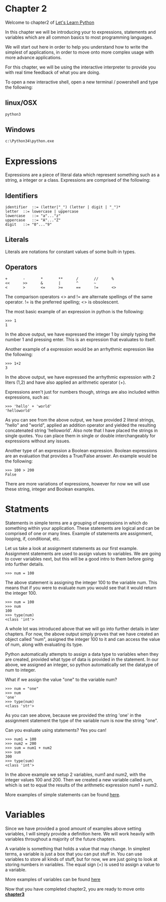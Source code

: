 # Chapter 2
Welcome to chapter2 of [Let's Learn Python](https://github.com/zerosignal0/lets-learn-python)

In this chapter we will be introducing your to expressions, statements and variables which are all common basics to most programming languages. 

We will start out here in order to help you understand how to write the simplest of applications, in order to move onto more complex usage with more advance applications.

For this chapter, we will be using the interactive interpreter to provide you with real time feedback of what you are doing. 

To open a new interactive shell, open a new terminal / powershell and type the following:

## linux/OSX
```bash
python3
```
## Windows
```bash
c:\Python34\python.exe
```

# Expressions

Expressions are a piece of literal data which represent something such as a string, a integer or a class.  Expressions are comprised of the following:

## Identifiers
```
identifier	::=	(letter|"_") (letter | digit | "_")*
letter	::=	lowercase | uppercase
lowercase	::=	"a"..."z"
uppercase	::=	"A"..."Z"
digit	::=	"0"..."9"
```

## Literals
Literals are notations for constant values of some built-in types.


## Operators
```
+       -       *       **      /       //      %
<<      >>      &       |       ^       ~
<       >       <=      >=      ==      !=      <>
```
The comparison operators <> and != are alternate spellings of the same operator. != is the preferred spelling; <> is obsolescent.

The most basic example of an expression in python is the following:

```shell
>>> 1
1
```

In the above output, we have expressed the integer 1 by simply typing the number 1 and pressing enter.  This is an expression that evaluates to itself.  

Another example of a expression would be an arrhythmic expression like the following:

```shell
>>> 1+2
3
```

In the above output, we have expressed the arrhythmic expression with 2 liters (1,2) and have also applied an arithmetic  operator (+).

Expressions aren't just for numbers though, strings are also included within expressions, such as:

```shell
>>> 'hello' + 'world'
'helloworld'
```

As you can see from the above output, we have provided 2 literal strings, "hello" and "world", applied an addition operator and yielded the resulting concatenated string 'helloworld'.  Also note that I have placed the strings in single quotes.  You can place them in single or double interchangeably for expressions without any issues.

Another type of an expression a Boolean expression.  Boolean expressions are an evaluation that provides a True/False answer.  An example would be the following:

```shell
>>> 100 > 200
False
```

There are more variations of expressions, however for now we will use these string, integer and Boolean examples. 

# Statments

Statements in simple terms are a grouping of expressions in which do something within your application.  These statements are logical and can be comprised of one or many lines.  Example of statements are assignment, looping, if, conditional, etc.

Let us take a look at assignment statements as our first example.  Assignment statements are used to assign values to variables.  We are going to cover variables next, but this will be a good intro to them before going into further details.

```shell
>>> num = 100
```

The above statement is assigning the integer 100 to the variable num.  This means that if you were to evaluate num you would see that it would return the integer 100.

```shell
>>> num = 100
>>> num
100
>>> type(num)
<class 'int'>
```

A whole lot was introduced above that we will go into further details in later chapters.  For now, the above output simply proves that we have created an object called "num", assigned the integer 100 to it and can access the value of num, along with evaluating its type.

Python automatically attempts to assign a data type to variables when they are created, provided what type of data is provided in the statement.  In our above, we assigned an integer, so python automatically set the datatype of num to integer.

What if we assign the value "one" to the variable num?

```shell
>>> num = "one"
>>> num
'one'
>>> type(num)
<class 'str'>
```

As you can see above, because we provided the string 'one' in the assignment statement the type of the variable num is now the string "one".

Can you evaluate using statements? Yes you can! 

```shell
>>> num1 = 100
>>> num2 = 200
>>> sum = num1 + num2
>>> sum
300
>>> type(sum)
<class 'int'>
```

In the above example we setup 2 variables, num1 and num2, with the integer values 100 and 200.  Then we created a new variable called sum, which is set to equal the results of the arithmetic expression num1 + num2.

More examples of simple statements can be found [here](https://docs.python.org/2/reference/simple_stmts.html).

# Variables

Since we have provided a good amount of examples above setting variables, I will simply provide a definition here.  We will work heavily with variables throughout a majority of the future chapters.

A variable is something that holds a value that may change. In simplest terms, a variable is just a box that you can put stuff in. You can use variables to store all kinds of stuff, but for now, we are just going to look at storing numbers in variables. The equal sign (=) is used to assign a value to a variable.

More examples of variables can be found [here](https://docs.python.org/3.4/tutorial/introduction.html)

Now that you have completed chapter2, you are ready to move onto **[chapter3](https://github.com/zerosignal0/lets-learn-python/tree/master/source/Chapter3/README.md)**
